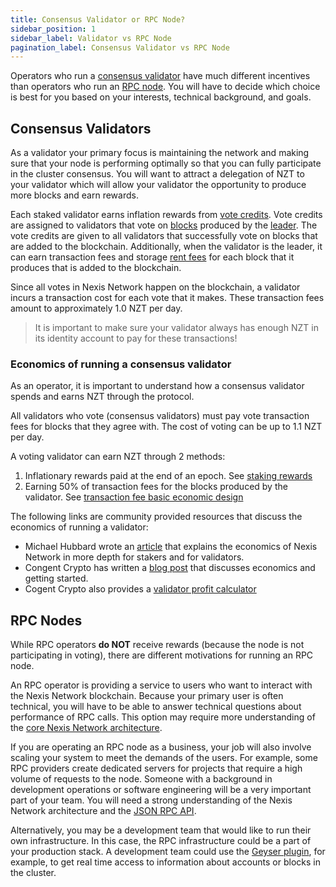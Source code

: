 ```yaml
---
title: Consensus Validator or RPC Node?
sidebar_position: 1
sidebar_label: Validator vs RPC Node
pagination_label: Consensus Validator vs RPC Node
---
```


Operators who run a [consensus validator](../what-is-a-validator.md) have much
different incentives than operators who run an
[RPC node](../what-is-an-rpc-node.md). You will have to decide which choice is
best for you based on your interests, technical background, and goals.

## Consensus Validators

As a validator your primary focus is maintaining the network and making sure
that your node is performing optimally so that you can fully participate in the
cluster consensus. You will want to attract a delegation of NZT to your
validator which will allow your validator the opportunity to produce more blocks
and earn rewards.

Each staked validator earns inflation rewards from
[vote credits](https://nexis.com/docs/terminology#vote-credit). Vote credits
are assigned to validators that vote on
[blocks](https://nexis.com/docs/terminology#block) produced by the
[leader](https://nexis.com/docs/terminology#leader). The vote credits are given
to all validators that successfully vote on blocks that are added to the
blockchain. Additionally, when the validator is the leader, it can earn
transaction fees and storage
[rent fees](https://nexis.com/docs/core/accounts#rent) for each block that it
produces that is added to the blockchain.

Since all votes in Nexis Network happen on the blockchain, a validator incurs a
transaction cost for each vote that it makes. These transaction fees amount to
approximately 1.0 NZT per day.

> It is important to make sure your validator always has enough NZT in its
> identity account to pay for these transactions!

### Economics of running a consensus validator

As an operator, it is important to understand how a consensus validator spends
and earns NZT through the protocol.

All validators who vote (consensus validators) must pay vote transaction fees
for blocks that they agree with. The cost of voting can be up to 1.1 NZT per
day.

A voting validator can earn NZT through 2 methods:

1. Inflationary rewards paid at the end of an epoch. See
   [staking rewards](../implemented-proposals/staking-rewards.md)
2. Earning 50% of transaction fees for the blocks produced by the validator. See
   [transaction fee basic economic design](https://nexis.com/docs/intro/transaction_fees#basic-economic-design)

The following links are community provided resources that discuss the economics
of running a validator:

- Michael Hubbard wrote an
  [article](https://laine-sa.medium.com/nexis-staking-rewards-validator-economics-how-does-it-work-6718e4cccc4e)
  that explains the economics of Nexis Network in more depth for stakers and for
  validators.
- Congent Crypto has written a
  [blog post](https://medium.com/@Cogent_Crypto/how-to-become-a-validator-on-nexis-9dc4288107b7)
  that discusses economics and getting started.
- Cogent Crypto also provides a
  [validator profit calculator](https://cogentcrypto.io/ValidatorProfitCalculator)

## RPC Nodes

While RPC operators **do NOT** receive rewards (because the node is not
participating in voting), there are different motivations for running an RPC
node.

An RPC operator is providing a service to users who want to interact with the
Nexis Network blockchain. Because your primary user is often technical, you will have
to be able to answer technical questions about performance of RPC calls. This
option may require more understanding of the
[core Nexis Network architecture](../clusters/index.md).

If you are operating an RPC node as a business, your job will also involve
scaling your system to meet the demands of the users. For example, some RPC
providers create dedicated servers for projects that require a high volume of
requests to the node. Someone with a background in development operations or
software engineering will be a very important part of your team. You will need a
strong understanding of the Nexis Network architecture and the
[JSON RPC API](https://nexis.com/docs/rpc/http).

Alternatively, you may be a development team that would like to run their own
infrastructure. In this case, the RPC infrastructure could be a part of your
production stack. A development team could use the
[Geyser plugin](../validator/geyser.md), for example, to get
real time access to information about accounts or blocks in the cluster.
